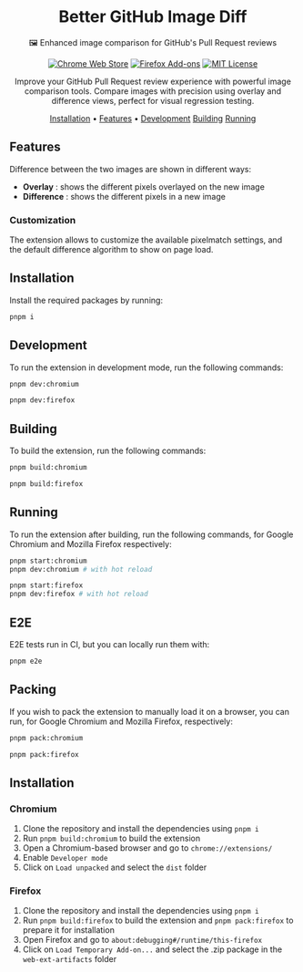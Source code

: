 <div align="center">

# Better GitHub Image Diff

🖼️ Enhanced image comparison for GitHub's Pull Request reviews

[![Chrome Web Store](https://img.shields.io/chrome-web-store/v/gceenhdnmfioemgpkjaknhjofmojfeli)](https://chrome.google.com/webstore/detail/gceenhdnmfioemgpkjaknhjofmojfeli)
[![Firefox Add-ons](https://img.shields.io/amo/v/better-github-image-diff)](https://addons.mozilla.org/firefox/addon/better-github-image-diff)
[![MIT License](https://img.shields.io/badge/license-MIT-blue.svg)](LICENSE)

Improve your GitHub Pull Request review experience with powerful image comparison tools.
Compare images with precision using overlay and difference views, perfect for visual regression testing.

[Installation](#installation) •
[Features](#features) •
[Development](#development)
[Building](#development)
[Running](#development)

</div>

## Features

Difference between the two images are shown in different ways:

- **Overlay** : shows the different pixels overlayed on the new image
- **Difference** : shows the different pixels in a new image

### Customization

The extension allows to customize the available pixelmatch settings, and the default difference algorithm to show on page load.

## Installation

Install the required packages by running:

```zsh
pnpm i
```

## Development

To run the extension in development mode, run the following commands:

```zsh
pnpm dev:chromium
```

```zsh
pnpm dev:firefox
```

## Building

To build the extension, run the following commands:

```zsh
pnpm build:chromium
```

```zsh
pnpm build:firefox
```

## Running

To run the extension after building, run the following commands, for Google Chromium and Mozilla Firefox respectively:

```zsh
pnpm start:chromium
pnpm dev:chromium # with hot reload
```

```zsh
pnpm start:firefox
pnpm dev:firefox # with hot reload
```

## E2E

E2E tests run in CI, but you can locally run them with:

```zsh
pnpm e2e
```

## Packing

If you wish to pack the extension to manually load it on a browser, you can run, for Google Chromium and Mozilla Firefox, respectively:

```zsh
pnpm pack:chromium
```

```zsh
pnpm pack:firefox
```

## Installation

### Chromium

1. Clone the repository and install the dependencies using `pnpm i`
2. Run `pnpm build:chromium` to build the extension
3. Open a Chromium-based browser and go to `chrome://extensions/`
4. Enable `Developer mode`
5. Click on `Load unpacked` and select the `dist` folder

### Firefox

1. Clone the repository and install the dependencies using `pnpm i`
2. Run `pnpm build:firefox` to build the extension and `pnpm pack:firefox` to prepare it for installation
3. Open Firefox and go to `about:debugging#/runtime/this-firefox`
4. Click on `Load Temporary Add-on...` and select the .zip package in the `web-ext-artifacts` folder

